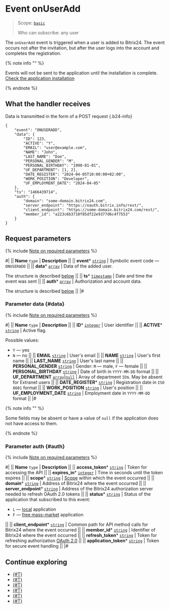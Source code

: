 # Event onUserAdd

> Scope: [`basic`](../../scopes/permissions.md)
>
> Who can subscribe: any user

The `onUserAdd` event is triggered when a user is added to Bitrix24. The event occurs not after the invitation, but after the user logs into the account and completes the registration.

{% note info "" %}

Events will not be sent to the application until the installation is complete. [Check the application installation](../../../settings/app-installation/installation-finish.md)

{% endnote %}

## What the handler receives

Data is transmitted in the form of a POST request {.b24-info}

```
{
    "event": "ONUSERADD",
    "data": {
        "ID": 123,
        "ACTIVE": "Y",
        "EMAIL": "user@example.com",
        "NAME": "John",
        "LAST_NAME": "Doe",
        "PERSONAL_GENDER": "M",
        "PERSONAL_BIRTHDAY": "1990-01-01",
        "UF_DEPARTMENT": [1, 2],
        "DATE_REGISTER": "2024-04-05T10:00:00+02:00",
        "WORK_POSITION": "Developer",
        "UF_EMPLOYMENT_DATE": "2024-04-05"
    },
    "ts": "1466439714",
    "auth": {
        "domain": "some-domain.bitrix24.com",
        "server_endpoint": "https://oauth.bitrix.info/rest/", 
        "client_endpoint": "https://some-domain.bitrix24.com/rest/", 
        "member_id": "a223c6b3710f85df22e9377d6c4f7553"
    }
}
```

## Request parameters

{% include [Note on required parameters](../../../_includes/required.md) %}

#|
|| **Name**
`type` | **Description** ||
|| **event***
[`string`](../../data-types.md) | Symbolic event code — `ONUSERADD` ||
|| **data***
[`array`](../../data-types.md) | Data of the added user.

The structure is described [below](#data) ||
|| **ts***
[`timestamp`](../../data-types.md) | Date and time the event was sent ||
|| **auth***
[`array`](../../data-types.md) | Authorization and account data.

The structure is described [below](#auth) ||
|#

### Parameter data {#data}

{% include [Note on required parameters](../../../_includes/required.md) %}

#|
|| **Name**
`type` | **Description** ||
|| **ID***
[`integer`](../../data-types.md) | User identifier ||
|| **ACTIVE***
[`string`](../../data-types.md) | Active flag.

Possible values:
- `Y` — yes
- `N` — no ||
|| **EMAIL**
[`string`](../../data-types.md) | User's email ||
|| **NAME**
[`string`](../../data-types.md) | User's first name ||
|| **LAST_NAME**
[`string`](../../data-types.md) | User's last name ||
|| **PERSONAL_GENDER**
[`string`](../../data-types.md) | Gender: `M` — male, `F` — female ||
|| **PERSONAL_BIRTHDAY**
[`string`](../../data-types.md) | Date of birth in `YYYY-MM-DD` format ||
|| **UF_DEPARTMENT**
[`array`](../../data-types.md)\|[`null`](../../data-types.md) | Array of department `ID`s. May be absent for Extranet users ||
|| **DATE_REGISTER***
[`string`](../../data-types.md) | Registration date in `ISO 8601` format ||
|| **WORK_POSITION**
[`string`](../../data-types.md) | User's position ||
|| **UF_EMPLOYMENT_DATE**
[`string`](../../data-types.md) | Employment date in `YYYY-MM-DD` format ||
|#

{% note info "" %}

Some fields may be absent or have a value of `null` if the application does not have access to them.

{% endnote %}

### Parameter auth {#auth}

{% include [Note on required parameters](../../../_includes/required.md) %}

#|
|| **Name**
`type` | **Description** ||
|| **access_token***
[`string`](../../data-types.md) | Token for accessing the API ||
|| **expires_in***
[`integer`](../../data-types.md) | Time in seconds until the token expires ||
|| **scope***
[`string`](../../data-types.md) | [Scope](../../scopes/permissions.md) within which the event occurred ||
|| **domain***
[`string`](../../data-types.md) | Address of Bitrix24 where the event occurred ||
|| **server_endpoint***
[`string`](../../data-types.md) | Address of the Bitrix24 authorization server needed to refresh OAuth 2.0 tokens ||
|| **status***
[`string`](../../data-types.md) | Status of the application that subscribed to this event:

- `L` — [local](../../../local-integrations/local-apps.md) application
- `F` — [free mass-market](../../../market/index.md) application

||
|| **client_endpoint***
[`string`](../../data-types.md) | Common path for API method calls for Bitrix24 where the event occurred ||
|| **member_id***
[`string`](../../data-types.md) | Identifier of Bitrix24 where the event occurred ||
|| **refresh_token***
[`string`](../../data-types.md) | Token for refreshing authorization [OAuth 2.0](../../../settings/oauth/index.md) ||
|| **application_token***
[`string`](../../data-types.md) | Token for secure event handling ||
|#

## Continue exploring

- [{#T}](../../events/index.md)
- [{#T}](../../events/event-bind.md)
- [{#T}](./on-app-install.md)
- [{#T}](./on-app-payment.md)
- [{#T}](./on-app-method-confirm.md)
- [{#T}](./on-app-uninstall.md)